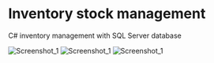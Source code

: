 # Inventory stock management 
C# inventory management with SQL Server database

![Screenshot_1](https://raw.githubusercontent.com/t3mpv4r/Inventory-stock-management/master/Screenshot_4.png)
![Screenshot_1](https://raw.githubusercontent.com/t3mpv4r/Inventory-stock-management/master/Screenshot_1.png)
![Screenshot_1](https://raw.githubusercontent.com/t3mpv4r/Inventory-stock-management/master/Screenshot_3.png)
